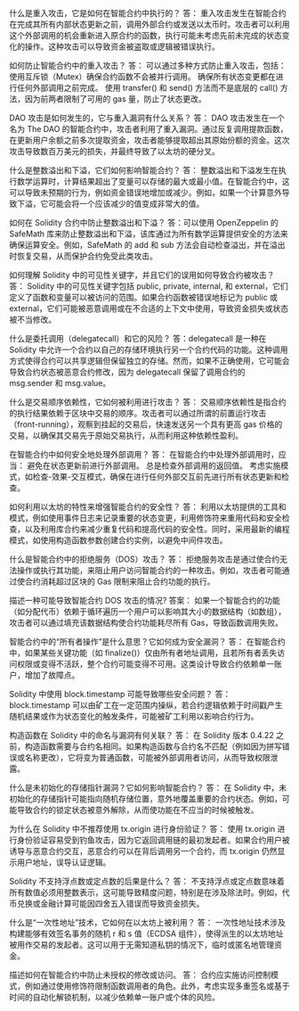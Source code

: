 什么是重入攻击，它是如何在智能合约中执行的？
答： 重入攻击发生在智能合约在完成其所有内部状态更新之前，调用外部合约或发送以太币时。攻击者可以利用这个外部调用的机会重新进入原合约的函数，执行可能未考虑先前未完成的状态变化的操作。这种攻击可以导致资金被盗取或逻辑被错误执行。

如何防止智能合约中的重入攻击？
答： 可以通过多种方式防止重入攻击，包括：
使用互斥锁（Mutex）确保合约函数不会被并行调用。
确保所有状态变更都在进行任何外部调用之前完成。
使用 transfer() 和 send() 方法而不是底层的 call() 方法，因为前两者限制了可用的 gas 量，防止了状态更改。
     
DAO 攻击是如何发生的，它与重入漏洞有什么关系？
答：
DAO 攻击发生在一个名为 The DAO 的智能合约中，攻击者利用了重入漏洞。通过反复调用提款函数，在更新用户余额之前多次提取资金，攻击者能够提取超出其原始份额的资金。这次攻击导致数百万美元的损失，并最终导致了以太坊的硬分叉。

什么是整数溢出和下溢，它们如何影响智能合约？
答：
整数溢出和下溢发生在执行数学运算时，计算结果超出了变量可以存储的最大或最小值。在智能合约中，这可以导致未预期的行为，例如资金错误地增加或减少。例如，如果一个计算意外导致下溢，它可能会将一个应该减少的值变成非常大的值。

如何在 Solidity 合约中防止整数溢出和下溢？
答：可以使用 OpenZeppelin 的 SafeMath 库来防止整数溢出和下溢，该库通过为所有数学运算提供安全的方法来确保运算安全。例如，SafeMath 的 add 和 sub 方法会自动检查溢出，并在溢出时恢复交易，从而保护合约免受此类攻击。

如何理解 Solidity 中的可见性关键字，并且它们的误用如何导致合约被攻击？
答： Solidity 中的可见性关键字包括 public, private, internal, 和 external，它们定义了函数和变量可以被访问的范围。如果合约函数被错误地标记为 public 或 external，它们可能被恶意调用或在不合适的上下文中使用，导致资金损失或状态被不当修改。

什么是委托调用（delegatecall）和它的风险？
答：delegatecall 是一种在 Solidity 中允许一个合约以自己的存储环境执行另一个合约代码的功能。这种调用方式使得合约可以共享逻辑但保留独立的存储。然而，如果不正确使用，它可能会导致合约状态被恶意合约修改，因为 delegatecall 保留了调用合约的 msg.sender 和 msg.value。

什么是交易顺序依赖性，它如何被利用进行攻击？
答：
交易顺序依赖性是指合约的执行结果依赖于区块中交易的顺序。攻击者可以通过所谓的前置运行攻击（front-running），观察到挂起的交易后，快速发送另一个具有更高 gas 价格的交易，以确保其交易先于原始交易执行，从而利用这种依赖性盈利。

在智能合约中如何安全地处理外部调用？
答：
在智能合约中处理外部调用时，应当：
避免在状态更新前进行外部调用。
总是检查外部调用的返回值。
考虑实施模式，如检查-效果-交互模式，确保在进行任何外部交互前先进行所有状态更新和检查。

如何利用以太坊的特性来增强智能合约的安全性？
答：
利用以太坊提供的工具和模式，例如使用事件日志来记录重要的状态变更，利用修饰符来重用代码和安全检查，以及利用库合约来减少重复代码和提高代码的安全性。同时，采用最新的编程模式，如使用构造函数参数创建合约实例，以避免中间件攻击。

什么是智能合约中的拒绝服务（DOS）攻击？
答： 拒绝服务攻击是通过使合约无法操作或执行其功能，来阻止用户访问智能合约的一种攻击。例如，攻击者可能通过使合约消耗超过区块的 Gas 限制来阻止合约功能的执行。

描述一种可能导致智能合约 DOS 攻击的情况?
答案： 如果一个智能合约的功能（如分配代币）依赖于循环遍历一个用户可以影响其大小的数据结构（如数组），攻击者可以通过填充该数据结构使合约功能耗尽所有 Gas，导致函数调用失败。

智能合约中的“所有者操作”是什么意思？它如何成为安全漏洞？
答： 在智能合约中，如果某些关键功能（如 finalize()）仅由所有者地址调用，且若所有者丢失访问权限或变得不活跃，整个合约可能变得不可用。这类设计导致合约依赖单一账户，增加了故障点。

Solidity 中使用 block.timestamp 可能导致哪些安全问题？
答： block.timestamp 可以由矿工在一定范围内操纵，若合约逻辑依赖于时间戳产生随机结果或作为状态变化的触发条件，可能被矿工利用以影响合约行为。

构造函数在 Solidity 中的命名与漏洞有何关联？
答： 在 Solidity 版本 0.4.22 之前，构造函数需要与合约名相同。如果构造函数与合约名不匹配（例如因为拼写错误或名称更改），它将变为普通函数，可能被外部调用者访问，从而导致权限泄露。

什么是未初始化的存储指针漏洞？它如何影响智能合约？
答： 在 Solidity 中，未初始化的存储指针可能指向随机存储位置，意外地覆盖重要的合约状态。例如，可能导致合约的锁定状态被意外解除，从而使功能在不应当的时候被触发。

为什么在 Solidity 中不推荐使用 tx.origin 进行身份验证？
答： 使用 tx.origin 进行身份验证容易受到钓鱼攻击，因为它返回调用链的最初发起者。如果合约用户被诱导与恶意合约交互，恶意合约可以在背后调用另一个合约，而 tx.origin 仍然显示用户地址，误导认证逻辑。

Solidity 不支持浮点数或定点数的后果是什么？
答： 不支持浮点或定点数意味着所有数值必须用整数表示，这可能导致精度问题，特别是在涉及除法时。例如，代币兑换或金融计算可能因四舍五入错误而导致资金损失。

什么是“一次性地址”技术，它如何在以太坊上被利用？
答： 一次性地址技术涉及构建能够有效签名事务的随机 r 和 s 值（ECDSA 组件），使得派生的以太坊地址被用作交易的发起者。这可以用于无需知道私钥的情况下，临时或匿名地管理资金。

描述如何在智能合约中防止未授权的修改或访问。
答： 合约应实施访问控制模式，例如通过使用修饰符限制函数调用者的角色。此外，考虑实现多重签名或基于时间的自动化解锁机制，以减少依赖单一账户或个体的风险。